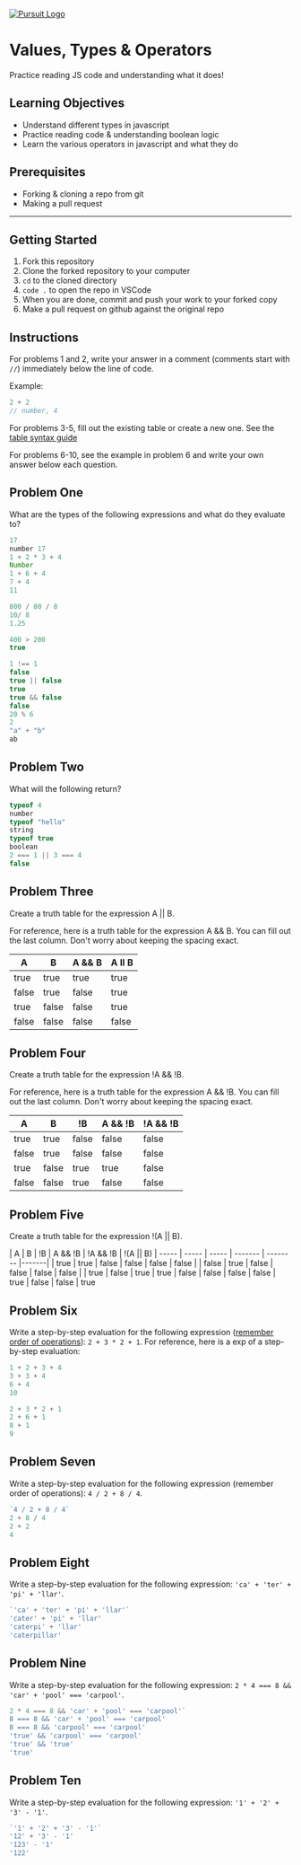 [![Pursuit Logo](https://avatars1.githubusercontent.com/u/5825944?s=200&v=4)](https://pursuit.org)

# Values, Types & Operators

Practice reading JS code and understanding what it does!

## Learning Objectives

- Understand different types in javascript
- Practice reading code & understanding boolean logic
- Learn the various operators in javascript and what they do

## Prerequisites

- Forking & cloning a repo from git
- Making a pull request

---

## Getting Started

1. Fork this repository
1. Clone the forked repository to your computer
1. `cd` to the cloned directory
1. `code .` to open the repo in VSCode
1. When you are done, commit and push your work to your forked copy
1. Make a pull request on github against the original repo

## Instructions

For problems 1 and 2, write your answer in a comment (comments start with `//`) immediately below the line of code.

Example:

```js
2 + 2
// number, 4
```

For problems 3-5, fill out the existing table or create a new one. See the [table syntax guide](https://www.markdownguide.org/extended-syntax#tables)

For problems 6-10, see the example in problem 6 and write your own answer below each question.



## Problem One

What are the types of the following expressions and what do they evaluate to?

```js
17
number 17
1 + 2 * 3 + 4
Number
1 + 6 + 4
7 + 4
11

800 / 80 / 8
10/ 8
1.25

400 > 200
true

1 !== 1
false
true || false
true
true && false
false
20 % 6
2
"a" + "b"
ab
```

## Problem Two

What will the following return?

```js
typeof 4
number
typeof "hello"
string
typeof true
boolean
2 === 1 || 3 === 4
false

```

## Problem Three

Create a truth table for the expression A || B.

For reference, here is a truth table for the expression A && B. You can fill out the last column. Don't worry about keeping the spacing exact.

| A     | B     | A && B |  A ll B   |
| ----- | ----- | ------ | ---------- |
| true  | true  | true   |   true   |
| false | true  | false  |   true   |
| true  | false | false  |   true   |
| false | false | false  |   false  |

## Problem Four

Create a truth table for the expression !A && !B.

For reference, here is a truth table for the expression A && !B. You can fill out the last column. Don't worry about keeping the spacing exact.

| A     | B     | !B    | A && !B | !A && !B |
| ----- | ----- | ----- | ------- | -------- |
| true  | true  | false | false   | false    |
| false | true  | false | false   | false    |
| true  | false | true  | true    | false    |
| false | false | true  | false   | false    |

## Problem Five

Create a truth table for the expression !(A || B).

| A     | B     | !B    | A && !B | !A && !B | !(A || B)
| ----- | ----- | ----- | ------- | -------- |-------|
| true  | true  | false | false   | false    | false |
| false | true  | false | false   | false    | false |
| true  | false | true  | true    | false    | false
| false | false | true  | false   | false    | true



## Problem Six

Write a step-by-step evaluation for the following expression ([remember order of operations](https://www.mathsisfun.com/operation-order-pemdas.html)): `2 + 3 * 2 + 1`.
For reference, here is a exp of a step-by-step evaluation:

```js
1 + 2 + 3 + 4
3 + 3 + 4
6 + 4
10
```
```js
2 + 3 * 2 + 1
2 + 6 + 1
8 + 1
9
```



## Problem Seven

Write a step-by-step evaluation for the following expression (remember order of operations): `4 / 2 + 8 / 4`.

```js
`4 / 2 + 8 / 4`
2 + 8 / 4
2 + 2
4
```

## Problem Eight

Write a step-by-step evaluation for the following expression: `'ca' + 'ter' + 'pi' + 'llar'`.

```js
`'ca' + 'ter' + 'pi' + 'llar'`
'cater' + 'pi' + 'llar'
'caterpi' + 'llar'
'caterpillar'
```


## Problem Nine

Write a step-by-step evaluation for the following expression: `2 * 4 === 8 && 'car' + 'pool' === 'carpool'`.

```js
2 * 4 === 8 && 'car' + 'pool' === 'carpool'`
8 === 8 && 'car' + 'pool' === 'carpool'
8 === 8 && 'carpool' === 'carpool'
'true' && 'carpool' === 'carpool'
'true' && 'true'
'true'
```

## Problem Ten

Write a step-by-step evaluation for the following expression: `'1' + '2' + '3' - '1'`.

```js
`'1' + '2' + '3' - '1'`
'12' + '3' - '1'
'123' - '1'
'122'



